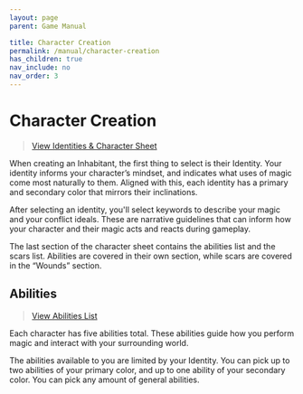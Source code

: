 ```yaml
---
layout: page
parent: Game Manual

title: Character Creation
permalink: /manual/character-creation
has_children: true
nav_include: no
nav_order: 3
---
```

<head>
  <script type="text/javascript" src="./live/js/index.js"></script>
  <link rel="stylesheet" href="../assets/css/main.css">
</head>

# Character Creation
> [View Identities & Character Sheet](../identities/) 

When creating an Inhabitant, the first thing to select is their Identity. Your identity informs your character’s mindset, and indicates what uses of magic come most naturally to them. Aligned with this, each identity has a primary and secondary color that mirrors their inclinations.

After selecting an identity, you'll select keywords to describe your magic and your conflict ideals. These are narrative guidelines that can inform how your character and their magic acts and reacts during gameplay. 

The last section of the character sheet contains the abilities list and the scars list. Abilities are covered in their own section, while scars are covered in the “Wounds” section. 

## Abilities
> [View Abilities List](../abilities/)

Each character has five abilities total. These abilities guide how you perform magic and interact with your surrounding world. 

The abilities available to you are limited by your Identity. You can pick up to two abilities of your primary color, and up to one ability of your secondary color. You can pick any amount of general abilities. 

